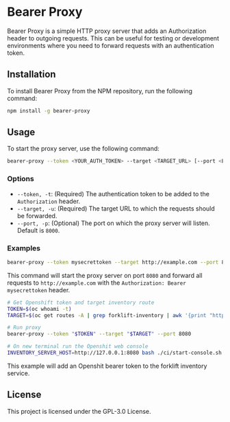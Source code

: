 # Bearer Proxy

Bearer Proxy is a simple HTTP proxy server that adds an Authorization header to outgoing requests. This can be useful for testing or development environments where you need to forward requests with an authentication token.

## Installation

To install Bearer Proxy from the NPM repository, run the following command:

```bash
npm install -g bearer-proxy
```

## Usage

To start the proxy server, use the following command:

```bash
bearer-proxy --token <YOUR_AUTH_TOKEN> --target <TARGET_URL> [--port <LISTEN_PORT>]
```

### Options

- `--token, -t`: (Required) The authentication token to be added to the `Authorization` header.
- `--target, -u`: (Required) The target URL to which the requests should be forwarded.
- `--port, -p`: (Optional) The port on which the proxy server will listen. Default is `8000`.

### Examples

```bash
bearer-proxy --token mysecrettoken --target http://example.com --port 8080
```

This command will start the proxy server on port `8080` and forward all requests to `http://example.com` with the `Authorization: Bearer mysecrettoken` header.

```bash
# Get Openshift token and target inventory route
TOKEN=$(oc whoami -t)
TARGET=$(oc get routes -A | grep forklift-inventory | awk '{print "https://"$3}')

# Run proxy
bearer-proxy --token "$TOKEN" --target "$TARGET" --port 8080

# On new terminal run the Openshit web console
INVENTORY_SERVER_HOST=http://127.0.0.1:8080 bash ./ci/start-console.sh
```

This example will add an Openshit bearer token to the forklift inventory service.

## License

This project is licensed under the GPL-3.0 License.
